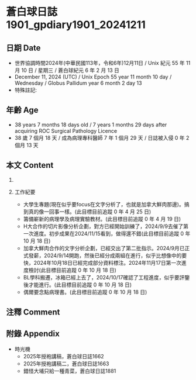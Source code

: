 [_metadata_:encoding]: - "utf-8"
[_metadata_:language]: - "zh-Hant-TW"
[_metadata_:fileformat]: - "markdown"
[_metadata_:MIME_type]: - "text/plain"
[_metadata_:markdown_version]: - "commonmark version 0.30"
[_metadata_:markdown_spec]: - "https://spec.commonmark.org/0.30/"

# 蒼白球日誌1901_gpdiary1901_20241211 #

## 日期 Date ##

* 世界協調時間2024年(中華民國113年，令和6年)12月11日 / Unix 紀元 55 年 11 月 10 日 / 星期三 / 蒼白球紀元 6 年 2 月 13 日
* December 11, 2024 (UTC) / Unix Epoch 55 year 11 month 10 day / Wednesday / Globus Pallidum year 6 month 2 day 13
* 特殊註記:

## 年齡 Age ##

* 38 years 7 months 18 days old / 7 years 1 months 29 days after acquiring ROC Surgical Pathology Licence
* 38 歲 7 個月 18 天 / 成為病理專科醫師 7 年 1 個月 29 天 / 日誌被入侵 0 年 2 個月 13 天

## 本文 Content ##

1. 

2. 工作紀要

    - 大學生專題(現在似乎要focus在文字分析了，也就是加拿大鮮肉那邊)。搞到真的像一回事一樣。(此目標目前追蹤 0 年 4 月 25 日)
    - 籌備嶄新的病理學及病理實驗教材。(此目標目前追蹤 0 年 4 月 19 日)
    - H大合作的切片影像分析企劃，對方已經開始訓練了，2024/9/9去催了第一次進度。初步成果在2024/11/15看到，做得還不錯(此目標目前追蹤 0 年 10 月 18 日)
    - 加拿大鮮肉合作的文字分析企劃，已經交出了第二批指示。2024/9月已正式發薪，2024/9/14開跑，然後已經分成兩組在進行，似乎比想像中的要快，2024年10月18日已經完成部分資料標注。2024年11月17日第一次進度檢討(此目標目前追蹤 0 年 10 月 18 日)
    - BL學科搬遷，冰箱已經上去了，2024/10/17確認了工程進度，似乎要評鑒後才能進行。(此目標目前追蹤 0 年 10 月 18 日)
    - 偶爾要念點病理書。(此目標目前追蹤 0 年 10 月 18 日)

## 注釋 Comment ##


## 附錄 Appendix ##

* 時光機
    - 2025年授袍講稿，蒼白球日誌1662
    - 2025年授袍講稿二，蒼白球日誌1663
    - 錯怪大埔只給一種青菜，蒼白球日誌1881

